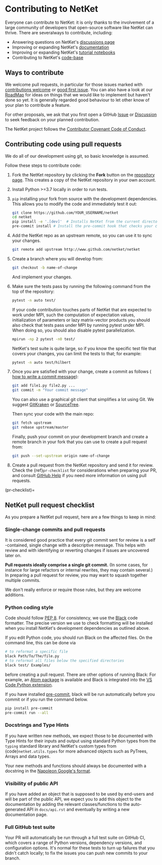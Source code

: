# Contributing to NetKet

Everyone can contribute to NetKet: it is only thanks to the involvement of a large community of developers that open-source 
software like NetKet can thrive.
There are severalways to contribute, including:

- Answering questions on NetKet's [discussions page](https://github.com/netket/netket/discussions)
- Improving or expanding NetKet's [documentation](https://www.netket.org/docs/getting_started.html)
- Improving or expanding NetKet's [tutorial notebooks](https://www.netket.org/tutorials.html)
- Contributing to NetKet's [code-base](https://github.com/netket/netket/)

## Ways to contribute

We welcome pull requests, in particular for those issues marked with
[contributions welcome](https://github.com/netket/netket/labels/contributor%20welcome) or
[good first issue](https://github.com/netket/netket/labels/good%20first%20issue). 
You can also have a look at our [RoadMap](https://github.com/netket/netket/issues/559) for ideas
on things that we would like to implement but haven't done so yet.
It is generally regarded good behaviour to let other know of your plan to contribute a feature.

For other proposals, we ask that you first open a GitHub
[Issue](https://github.com/netket/netket/issues/new/choose) or
[Discussion](https://github.com/netket/netket/discussions)
to seek feedback on your planned contribution.

The NetKet project follows the [Contributor Covenant Code of Conduct](http://contributor-covenant.org/version/1/4/).

## Contributing code using pull requests

We do all of our development using git, so basic knowledge is assumed.

Follow these steps to contribute code:

1. Fork the NetKet repository by clicking the **Fork** button on the
   [repository page](http://www.github.com/netket/netket). This creates
   a copy of the NetKet repository in your own account.

2. Install Python >=3.7 locally in order to run tests.

3. `pip` installing your fork from source with the development dependencies. 
   This allows you to modify the code and immediately test it out:

   ```bash
   git clone https://github.com/YOUR_USERNAME/netket
   cd netket
   pip install -e '.[dev]'  # Installs NetKet from the current directory in editable mode.
   pre-commit install # Install the pre-commit hook that checks your commit for good formatting
   ```

4. Add the NetKet repo as an upstream remote, so you can use it to sync your
   changes.

   ```bash
   git remote add upstream http://www.github.com/netket/netket
   ```

5. Create a branch where you will develop from:

   ```bash
   git checkout -b name-of-change
   ```

   And implement your changes.

6. Make sure the tests pass by running the following command from the top of
   the repository:

   ```bash
   pytest -n auto test/
   ```

   If your code contribution touches parts of NetKet that are expected to work under MPI, such
   the computation of expectation values, initialization of parameters or lazy matrix-vector products
   you should also check that tests pass under MPI by running pytest under MPI. When doing so, you
   should also disable pytest parallelization.

   ```bash
   mpirun -np 2 pytest -n0 test/
   ```

   NetKet's test suite is quite large, so if you know the specific test file that covers your
   changes, you can limit the tests to that; for example:

   ```bash
   pytest -n auto test/hilbert
   ```

7. Once you are satisfied with your change, create a commit as follows (
   [how to write a commit message](https://chris.beams.io/posts/git-commit/)):

   ```bash
   git add file1.py file2.py ...
   git commit -m "Your commit message"
   ```
   You can also use a graphical git client that simplifies a lot using Git.
   We suggest [GitKraken](https://www.gitkraken.com/) or [SourceTree](https://www.sourcetreeapp.com/).

   Then sync your code with the main repo:

   ```bash
   git fetch upstream
   git rebase upstream/master
   ```

   Finally, push your commit on your development branch and create a remote 
   branch in your fork that you can use to create a pull request from:

   ```bash
   git push --set-upstream origin name-of-change
   ```

8. Create a pull request from the NetKet repository and send it for review.
   Check the {ref}`pr-checklist` for considerations when preparing your PR, and
   consult [GitHub Help](https://help.github.com/articles/about-pull-requests/)
   if you need more information on using pull requests.


(pr-checklist)=

## NetKet pull request checklist

As you prepare a NetKet pull request, here are a few things to keep in mind:

### Single-change commits and pull requests

It is considered good practice that every git commit sent for review is a self
-contained, single change with a descriptive message. 
This helps with review and with identifying or reverting changes if
issues are uncovered later on.

**Pull requests ideally comprise a single git commit.** (In some cases, for
instance for large refactors or internal rewrites, they may contain several.)
In preparing a pull request for review, you may want to squash together
multiple commits. 

We don't really enforce or require those rules, but they are welcome additions.

### Python coding style

Code should follow [PEP 8](https://www.python.org/dev/peps/pep-0008/).
For consistency, we use the [Black](https://github.com/python/black) code formatter.
The precise version we use to check formatting will be installed when you install NetKet's development
dependencies as outlined above.

If you edit Python code, you should run Black on the affected files.
On the command line, this can be done via
```bash
# to reformat a specific file
black Path/To/The/file.py
# to reformat all files below the specified directories
black test/ Examples/
```
before creating a pull request.
There are other options of running Black: For example, an [Atom package](https://atom.io/packages/python-black) is available and Black is integrated into the [VS Code Python extension](https://code.visualstudio.com/docs/python/editing#_formatting).

If you have installed [pre-commit](https://pre-commit.com/), black will be run automatically before you commit or
if you run the command below.

```bash
pip install pre-commit
pre-commit run --all
```

### Docstrings and Type Hints

If you have written new methods, we expect those to be documented with Type Hints for
their inputs and output using standard Python types from the `typing` standard library
and NetKet's custom types from {code}`netket.utils.types` for more advanced objects such
as PyTrees, Arrays and data types.

Your new methods and functions should always be documented with a docstring in the 
[Napoleon Google's format](https://sphinxcontrib-napoleon.readthedocs.io/en/latest/example_google.html).

### Visibility of public API

If you have added an object that is supposed to be used by end-users and will be part 
of the public API, we expect you to add this object to the documentation by adding
the relevant classes/functions to the auto-generated API in `docs/api.rst` and eventually
by writing a new documentation page.

### Full GitHub test suite

Your PR will automatically be run through a full test suite on GitHub CI, which
covers a range of Python versions, dependency versions, and configuration options.
It's normal for these tests to turn up failures that you didn't catch locally; to
fix the issues you can push new commits to your branch.
